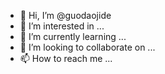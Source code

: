 - 👋 Hi, I’m @guodaojide
- 👀 I’m interested in ...
- 🌱 I’m currently learning ...
- 💞️ I’m looking to collaborate on ...
- 📫 How to reach me ...

<!---
guodaojide/guodaojide is a ✨ special ✨ repository because its `README.md` (this file) appears on your GitHub profile.
You can click the Preview link to take a look at your changes.
--->
